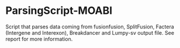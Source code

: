 # ParsingScript-MOABI
Script that parses data coming from fusionfusion, SplitFusion, Factera (Intergene and Interexon), Breakdancer and Lumpy-sv output file. See report for more information.
